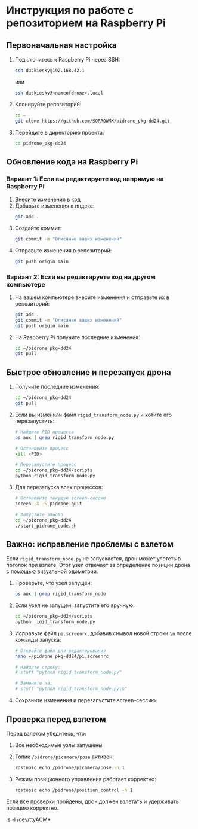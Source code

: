 # Инструкция по работе с репозиторием на Raspberry Pi

## Первоначальная настройка

1. Подключитесь к Raspberry Pi через SSH:
   ```bash
   ssh duckiesky@192.168.42.1
   ```
   или
   ```bash
   ssh duckiesky@<nameofdrone>.local
   ```

2. Клонируйте репозиторий:
   ```bash
   cd ~
   git clone https://github.com/SORROWMX/pidrone_pkg-dd24.git
   ```

3. Перейдите в директорию проекта:
   ```bash
   cd pidrone_pkg-dd24
   ```

## Обновление кода на Raspberry Pi

### Вариант 1: Если вы редактируете код напрямую на Raspberry Pi

1. Внесите изменения в код
2. Добавьте изменения в индекс:
   ```bash
   git add .
   ```
3. Создайте коммит:
   ```bash
   git commit -m "Описание ваших изменений"
   ```
4. Отправьте изменения в репозиторий:
   ```bash
   git push origin main
   ```

### Вариант 2: Если вы редактируете код на другом компьютере

1. На вашем компьютере внесите изменения и отправьте их в репозиторий:
   ```bash
   git add .
   git commit -m "Описание ваших изменений"
   git push origin main
   ```

2. На Raspberry Pi получите последние изменения:
   ```bash
   cd ~/pidrone_pkg-dd24
   git pull
   ```

## Быстрое обновление и перезапуск дрона

1. Получите последние изменения:
   ```bash
   cd ~/pidrone_pkg-dd24
   git pull
   ```

2. Если вы изменили файл `rigid_transform_node.py` и хотите его перезапустить:
   ```bash
   # Найдите PID процесса
   ps aux | grep rigid_transform_node.py
   
   # Остановите процесс
   kill <PID>
   
   # Перезапустите процесс
   cd ~/pidrone_pkg-dd24/scripts
   python rigid_transform_node.py
   ```

3. Для перезапуска всех процессов:
   ```bash
   # Остановите текущую screen-сессию
   screen -X -S pidrone quit
   
   # Запустите заново
   cd ~/pidrone_pkg-dd24
   ./start_pidrone_code.sh
   ```

## Важно: исправление проблемы с взлетом

Если `rigid_transform_node.py` не запускается, дрон может улететь в потолок при взлете. Этот узел отвечает за определение позиции дрона с помощью визуальной одометрии.

1. Проверьте, что узел запущен:
   ```bash
   ps aux | grep rigid_transform_node
   ```

2. Если узел не запущен, запустите его вручную:
   ```bash
   cd ~/pidrone_pkg-dd24/scripts
   python rigid_transform_node.py
   ```

3. Исправьте файл `pi.screenrc`, добавив символ новой строки `\n` после команды запуска:
   ```bash
   # Откройте файл для редактирования
   nano ~/pidrone_pkg-dd24/pi.screenrc
   
   # Найдите строку:
   # stuff "python rigid_transform_node.py"
   
   # Замените на:
   # stuff "python rigid_transform_node.py\n"
   ```

4. Сохраните изменения и перезапустите screen-сессию.

## Проверка перед взлетом

Перед взлетом убедитесь, что:

1. Все необходимые узлы запущены
2. Топик `/pidrone/picamera/pose` активен:
   ```bash
   rostopic echo /pidrone/picamera/pose -n 1
   ```

3. Режим позиционного управления работает корректно:
   ```bash
   rostopic echo /pidrone/position_control -n 1
   ```

Если все проверки пройдены, дрон должен взлетать и удерживать позицию корректно. 

ls -l /dev/ttyACM*